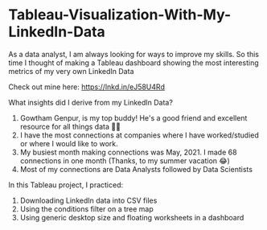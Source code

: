 # Tableau-Visualization-With-My-LinkedIn-Data

As a data analyst, I am always looking for ways to improve my skills. So this time I thought of making a Tableau dashboard showing the most interesting metrics of my very own LinkedIn Data 

Check out mine here:
https://lnkd.in/eJ58U4Rd

What insights did I derive from my LinkedIn Data?
1. Gowtham Genpur, is my top buddy! He's a good friend and excellent resource for all things data 🙏🏼
2. I have the most connections at companies where I have worked/studied or where I would like to work.
3. My busiest month making connections was May, 2021. I made 68 connections in one month (Thanks, to my summer vacation 😂)
4. Most of my connections are Data Analysts followed by Data Scientists

In this Tableau project, I practiced:
1. Downloading LinkedIn data into CSV files
2. Using the conditions filter on a tree map
3. Using generic desktop size and floating worksheets in a dashboard

